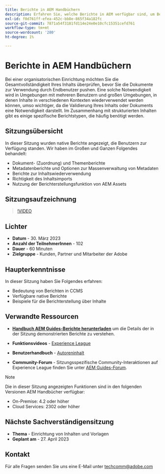 ```yaml
---
title: Berichte in AEM Handbüchern
description: Erfahren Sie, welche Berichte in AEM verfügbar sind, um Benutzer bei der Verbesserung der Inhaltsqualität zu unterstützen.
exl-id: f0d761ff-efea-452c-bb8e-865f34a182fc
source-git-commit: 7871a54f3181fd114e24e0e10cfc15351cefd761
workflow-type: tm+mt
source-wordcount: '280'
ht-degree: 1%

---
```


# Berichte in AEM Handbüchern

Bei einer organisatorischen Einrichtung möchten Sie die Gesamtvollständigkeit Ihres Inhalts überprüfen, bevor Sie die Dokumente zur Verwendung durch Endbenutzer pushen. Eine solche Notwendigkeit wird in Umgebungen mit mehreren Benutzern und großen Umgebungen, in denen Inhalte in verschiedenen Kontexten wiederverwendet werden können, umso wichtiger, da die Validierung Ihres Inhalts oder Dokuments eine Notwendigkeit darstellt. Im Zusammenhang mit strukturierten Inhalten gibt es einige spezifische Berichtstypen, die häufig benötigt werden.


## Sitzungsübersicht

In dieser Sitzung wurden native Berichte angezeigt, die Benutzern zur Verfügung standen. Wir haben im Großen und Ganzen Folgendes behandelt:
- Dokument- (Zuordnung) und Themenberichte
- Metadatenberichte und Optionen zur Massenverwaltung von Metadaten
- Berichte zur Inhaltswiederverwendung
- Richtigkeit des Inhaltsimports
- Nutzung der Berichterstellungsfunktion von AEM Assets


## Sitzungsaufzeichnung

>[!VIDEO](https://video.tv.adobe.com/v/3417529/guides--reporting-reporting?quality=12&learn=on)


## Lichter

- **Datum** - 30. März 2023
- **Anzahl der TeilnehmerInnen** - 102
- **Dauer** - 60 Minuten
- **Zielgruppe** - Kunden, Partner und Mitarbeiter der Adobe


## Haupterkenntnisse

In dieser Sitzung haben Sie Folgendes erfahren:
- Bedeutung von Berichten in CCMS
- Verfügbare native Berichte
- Beispiele für die Berichterstellung über Inhalte


## Verwandte Ressourcen

- **[Handbuch AEM Guides-Berichte herunterladen](./assets/aem-guides-expert-session-reports-documentation.pdf)** um die Details der in der Sitzung demonstrierten Berichte zu verstehen.

- **Funktionsvideos** -  [Experience League](https://experienceleague.adobe.com/docs/experience-manager-guides-learn/videos/output-generation/working-with-reports.html?lang=en)

- **Benutzerhandbuch** - [Autoreninhalt](https://help.adobe.com/en_US/xml-documentation-for-adobe-experience-manager/index.html#t=DXML-master-map%2Freports-intro.html)

- **Community-Forum** - Sitzungsspezifische Community-Interaktionen auf Experience League finden Sie unter  [AEM Guides-Forum](https://experienceleaguecommunities.adobe.com/t5/experience-manager-guides/bd-p/xml-documentation-discussions).

>[!NOTE]
>
> Die in dieser Sitzung angezeigten Funktionen sind in den folgenden Versionen AEM Handbücher verfügbar:
> - On-Premise: 4.2 oder höher
> - Cloud Services: 2302 oder höher



## Nächste Sachverständigensitzung

- **Thema** - Einrichtung von Inhalten und Vorlagen
- **Geplant am** - 27. April 2023


## Kontakt

Für alle Fragen senden Sie uns eine E-Mail unter <techcomm@adobe.com>

